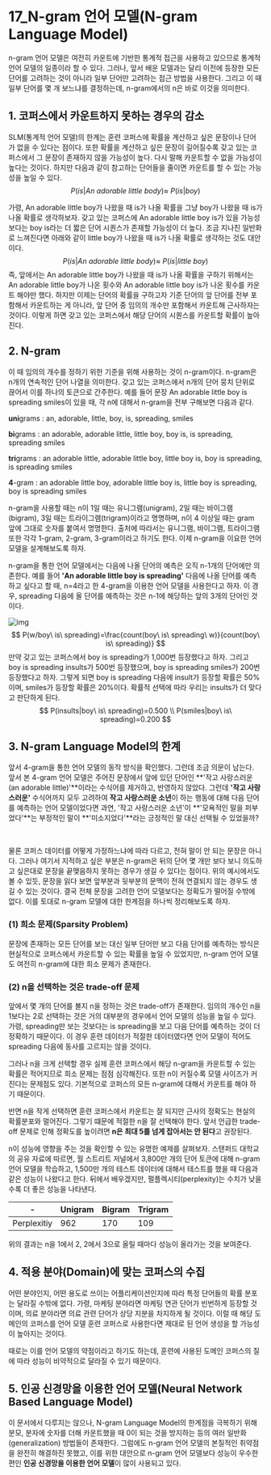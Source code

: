 # 17_N-gram 언어 모델(N-gram Language Model)

n-gram 언어 모델은 여전히 카운트에 기반한 통계적 접근을 사용하고 있으므로 통계적 언어 모델의 일종이라 할 수 있다. 그러나, 앞서 배운 모델과는 달리 이전에 등장한 모든 단어를 고려하는 것이 아니라 일부 단어만 고려하는 접근 방법을 사용한다. 그리고 이 때 일부 단어를 몇 개 보느냐를 결정하는데, n-gram에서의 n은 바로 이것을 의미한다. 



## 1. 코퍼스에서 카운트하지 못하는 경우의 감소

 SLM(통계적 언어 모델)의 한계는 훈련 코퍼스에 확률을 계산하고 싶은 문장이나 단어가 없을 수 있다는 점이다. 또한 확률을 계산하고 싶은 문장이 길어질수록 갖고 있는 코퍼스에서 그 문장이 존재하지 않을 가능성이 높다. 다시 말해 카운트할 수 없을 가능성이 높다는 것이다. 하지만 다음과 같이 참고하는 단어들을 줄이면 카운트를 할 수 있는 가능성을 높일 수 있다. 
$$
P(is|An\ adorable \ little \ body)\approx \ P(is|boy)
$$

가령, An adorable little boy가 나왔을 때 is가 나올 확률을 그냥 boy가 나왔을 때 is가 나올 확률로 생각하보자. 갖고 있는 코퍼스에 An adorable little boy is가 있을 가능성보다는 boy is라는 더 짧은 단어 시퀀스가 존재할 가능성이 더 높다. 조금 지나친 일반화로 느껴진다면 아래와 같이 little boy가 나왔을 때 is가 나올 확률로 생각하는 것도 대안이다. 
$$
P(is|An\ adorable \ little \ body)\approx \ P(is|little\ boy)
$$
즉, 앞에서는 An adorable little boy가 나왔을 때 is가 나올 확률을 구하기 위해서는 An adorable little boy가 나온 횟수와 An adorable little boy is가 나온 횟수를 카운트 해야만 했다. 하지만 이제는 단어의 확률을 구하고자 기준 단어의 앞 단어를 전부 포함해서 카운트하는 게 아니라, 앞 단어 중 임의의 개수만 포함해서 카운트해 근사하자는 것이다. 이렇게 하면 갖고 있는 코퍼스에서 해당 단어의 시퀀스를 카운트할 확률이 높아진다. 



## 2. N-gram 

이 때 임의의 개수를 정하기 위한 기준을 위해 사용하는 것이 n-gram이다. n-gram은 n개의 연속적인 단어 나열을 의미한다. 갖고 있는 코퍼스에서 n개의 단어 뭉치 단위로 끊어서 이를 하나의 토큰으로 간주한다. 예를 들어 문장 An adorable little boy is spreading smiles이 있을 때, 각 n에 대해서 n-gram을 전부 구해보면 다음과 같다. 



**uni**grams : an, adorable, little, boy, is, spreading, smiles

**bi**grams : an adorable, adorable little, little boy, boy is, is spreading, spreading smiles

**tri**grams : an adorable little, adorable little boy, little boy is, boy is spreading, is spreading smiles

**4**-gram : an adorable little boy, adorable little boy is, little boy is spreading, boy is spreading smiles



n-gram을 사용할 때는 n이 1일 때는 유니그램(unigram), 2일 때는 바이그램(bigram), 3일 때는 트라이그램(trigram)이라고 명명하며, n이 4 이상일 때는 gram 앞에 그대로 숫자를 붙여서 명명한다. 출처에 따라서는 유니그램, 바이그램, 트라이그램 또한 각각 1-gram, 2-gram, 3-gram이라고 하기도 한다. 이제 n-gram을 이요한 언어 모델을 설계해보도록 하자. 



n-gram을 통한 언어 모델에서는 다음에 나올 단어의 예측은 오직 n-1개의 단어에만 의존한다. 예를 들어 **'An adorable little boy is spreading'** 다음에 나올 단어를 예측하고 싶다고 할 때, n=4라고 한 4-gram을 이용한 언어 모델을 사용한다고 하자. 이 경우, spreading 다음에 올 단어를 예측하는 것은 n-1에 해당하는 앞의 3개의 단어인 것이다. 

![img](https://wikidocs.net/images/page/21692/n-gram.PNG)
$$
P(w/boy\ is\ spreading)=\frac{count(boy\ is\ spreading\ w)}{count(boy\ is\ spreading)}
$$
만약 갖고 있는 코퍼스에서 boy is spreading가 1,000번 등장했다고 하자. 그리고 boy is spreading insults가 500번 등장했으며, boy is spreading smiles가 200번 등장했다고 하자. 그렇게 되면 boy is spreading 다음에 insult가 등장할 확률은 50%이며, smiles가 등장할 확률은 20%이다. 확률적 선택에 따라 우리는 insults가 더 맞다고 판단하게 된다. 
$$
P(insults|boy\ is\ spreading)=0.500 \\
P(smiles|boy\ is\ spreading)=0.200
$$


## 3. N-gram Language Model의 한계 

앞서 4-gram을 통한 언어 모델의 동작 방식을 확인했다. 그런데 조금 의문이 남는다. 앞서 본 4-gram 언어 모델은 주어진 문장에서 앞에 있던 단어인 **'작고 사랑스러운(an adorable little)'**이라는 수식어를 제거하고, 반영하지 않았다. 그런데 **'작고 사랑스러운'** 수식어까지 모두 고려하여 **작고 사랑스러운 소년**이 하는 행동에 대해 다음 단어를 예측하는 언어 모델이었다면 과연, '작고 사랑스러운 소년'이 **'모욕적인 말을 퍼부었다'**는 부정적인 말이 **'미소지었다'**라는 긍정적인 말 대신 선택될 수 있었을까?

<br>

물론 코퍼스 데이터를 어떻게 가정하느냐에 따라 다르고, 전혀 말이 안 되는 문장은 아니다. 그러나 여기서 지적하고 싶은 부분은 n-gram은 뒤의 단어 몇 개만 보다 보니 의도하고 싶은대로 문장을 끝맺음하지 못하는 경우가 생길 수 있다는 점이다. 위의 예시에서도 볼 수 있듯, 문장을 읽다 보면 앞부분과 뒷부분의 문맥이 전혀 연결되지 않는 경우도 생길 수 있는 것이다. 결국 전체 문장을 고려한 언어 모델보다는 정확도가 떨어질 수밖에 없다. 이를 토대로 n-gram 모델에 대한 한계점을 하나씩 정리해보도록 하자.

### (1) 희소 문제(Sparsity Problem)

문장에 존재하는 모든 단어를 보는 대신 일부 단어만 보고 다음 단어를 예측하는 방식은 현실적으로 코퍼스에서 카운트할 수 있는 확률을 높일 수 있었지만, n-gram 언어 모델도 여전히 n-gram에 대한 희소 문제가 존재한다. 

### (2) n을 선택하는 것은 trade-off 문제

 앞에서 몇 개의 단어를 볼지 n을 정하는 것은 trade-off가 존재한다. 임의의 개수인 n을 1보다는 2로 선택하는 것은 거의 대부분의 경우에서 언어 모델의 성능을 높일 수 있다. 가령, spreading만 보는 것보다는 is spreading을 보고 다음 단어를 예측하는 것이 더 정확하기 때문이다. 이 경우 훈련 데이터가 적절한 데이터였다면 언어 모델이 적어도 spreading 다음에 동사를 고르지는 않을 것이다. 

그러나 n을 크게 선택할 경우 실제 훈련 코퍼스에서 해당 n-gram을 카운트할 수 있는 확률은 적어지므로 희소 문제는 점점 심각해진다. 또한 n이 커질수록 모델 사이즈가 커진다는 문제점도 있다. 기본적으로 코퍼스의 모든 n-gram에 대해서 카운트를 해야 하기 때문이다. 

반면 n을 작게 선택하면 훈련 코퍼스에서 카운트는 잘 되지만 근사의 정확도는 현실의 확률분포와 멀어진다. 그렇기 떄문에 적절한 n을 잘 선택해야 한다. 앞서 언급한 trade-off 문제로 인해 정확도를 높이려면 **n은 최대 5를 넘게 잡아서는 안 된다**고 권장된다.

n이 성능에 영향을 주는 것을 확인할 수 있는 유명한 예제를 살펴보자. 스탠퍼드 대학교의 공유 자료에 따르면, 월 스트리트 저널에서 3,800만 개의 단어 토큰에 대해 n-gram 언어 모델을 학습하고, 1,500만 개의 테스트 데이터에 대해서 테스트를 했을 때 다음과 같은 성능이 나왔다고 한다. 뒤에서 배우겠지만, 펄플렉시티(perplexity)는 수치가 낮을수록 더 좋은 성능을 나타낸다. 

| -           | Unigram | Bigram | Trigram |
| ----------- | ------- | ------ | ------- |
| Perplexitiy | 962     | 170    | 109     |

위의 결과는 n을 1에서 2, 2에서 3으로 올릴 때마다 성능이 올라가는 것을 보여준다. 



## 4. 적용 분야(Domain)에 맞는 코퍼스의 수집

어떤 분야인지, 어떤 용도로 쓰이는 어플리케이션인지에 따라 특정 단어들의 확률 분포는 달라질 수밖에 없다. 가령, 마케팅 분야라면 마케팅 연관 단어가 빈번하게 등장할 것이며, 의료 분야라면 의료 관련 단어가 상당 지분을 차지하게 될 것이다. 이럴 때 해당 도메인의 코퍼스를 언어 모델 훈련 코퍼스로 사용한다면 제대로 된 언어 생성을 할 가능성이 높아지는 것이다. <br>



때로는 이를 언어 모델의 약점이라고 하기도 하는데, 훈련에 사용된 도메인 코퍼스의 질에 따라 성능이 비약적으로 달라질 수 있기 때문이다.



## 5. 인공 신경망을 이용한 언어 모델(Neural Network Based Language Model)

이 문서에서 다루지는 않으나, N-gram Language Model의 한계점을 극복하기 위해 분모, 분자에 숫자를 더해 카운트했을 때 0이 되는 것을 방지하는 등의 여러 일반화(generalization) 방법들이 존재한다. 그럼에도 n-gram 언어 모델의 본질적인 취약점을 완전히 해결하진 못했고, 이를 위한 대안으로 n-gram 언어 모델보다 성능이 우수한 편인 **인공 신경망을 이용한 언어 모델**이 많이 사용되고 있다. 

